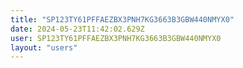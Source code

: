 ```yaml
---
title: "SP123TY61PFFAEZBX3PNH7KG3663B3GBW440NMYX0"
date: 2024-05-23T11:42:02.629Z
user: SP123TY61PFFAEZBX3PNH7KG3663B3GBW440NMYX0
layout: "users"
---
```

    